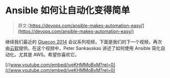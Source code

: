 # Ansible 如何让自动化变得简单

> 原文:[https://devops.com/ansible-makes-automation-easy/](https://devops.com/ansible-makes-automation-easy/)

继续我们最近的 [Gluecon 2014](http://www.gluecon.com) 会议系列视频，下面是我们的下一个视频，再次由[云软](http://www.cloudsoftcorp.com)提供。在这个视频中，Peter Sankauskas 讲述了如何使用 Ansible 简化自动化，尤其是 AWS。希望你喜欢它。

[//www.youtube.com/embed/iveKHMMoBxM?rel=0](//www.youtube.com/embed/iveKHMMoBxM?rel=0)